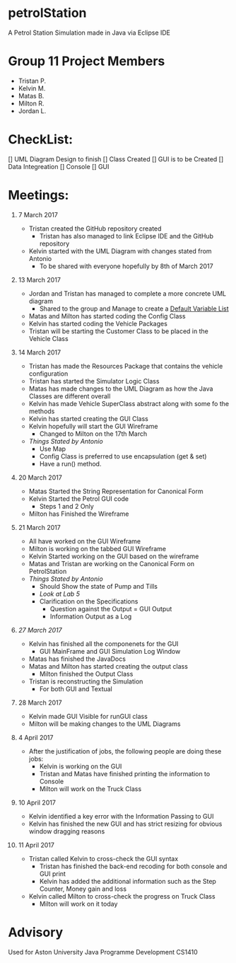 # petrolStation
A Petrol Station Simulation made in Java via Eclipse IDE

# Group 11 Project Members
- Tristan P.
- Kelvin M.
- Matas B.
- Milton R.
- Jordan L.

# CheckList:
[] UML Diagram Design to finish
[] Class Created
[] GUI is to be Created
[] Data Integreation
	[] Console
	[] GUI

# Meetings:
1. 7 March 2017
	* Tristan created the GitHub repository created
		- Tristan has also managed to link Eclipse IDE and the GitHub repository
	* Kelvin started with the UML Diagram with changes stated from Antonio
		- To be shared with everyone hopefully by 8th of March 2017
		
2. 13 March 2017
	* Jordan and Tristan has managed to complete a more concrete UML diagram
		- Shared to the group and Manage to create a [Default Variable List](https://github.com/TristanJP/petrolStation/blob/master/UML%20Diagram/petrolStationDefaultVars.txt)
	* Matas and Milton has started coding the Config Class
	* Kelvin has started coding the Vehicle Packages
	* Tristan will be starting the Customer Class to be placed in the Vehicle Class
	
3. 14 March 2017
	* Tristan has made the Resources Package that contains the vehicle configuration
	* Tristan has started the Simulator Logic Class
	* Matas has made changes to the UML Diagram as how the Java Classes are different overall
	* Kelvin has made Vehicle SuperClass abstract along with some fo the methods
	* Kelvin has started creating the GUI Class
	* Kelvin hopefully will start the GUI Wireframe
		* Changed to Milton on the 17th March
	* _Things Stated by Antonio_
		- Use Map
		- Config Class is preferred to use encapsulation (get & set)
		- Have a run() method.
		
4. 20 March 2017
	* Matas Started the String Representation for Canonical Form 
	* Kelvin Started the Petrol GUI code
		* Steps 1 and 2 Only
	* Milton has Finished the Wireframe
	
5. 21 March 2017
	* All have worked on the GUI Wireframe
	* Milton is working on the tabbed GUI Wireframe
	* Kelvin Started working on the GUI based on the wireframe
	* Matas and Tristan are working on the Canonical Form on PetrolStation
	* _Things Stated by Antonio_
		- Should Show the state of Pump and Tills
		- *Look at Lab 5*
		- Clarification on the Specifications
			* Question against the Output = GUI Output
			* Information Output as a Log 
			
6. *27 March 2017*
	* Kelvin has finished all the componenets for the GUI
		- GUI MainFrame and GUI Simulation Log Window
	* Matas has finished the JavaDocs
	* Matas and Milton has started creating the output class
		- Milton finished the Output Class
	* Tristan is reconstructing the Simulation
		- For both GUI and Textual
		
7. 28 March 2017
	* Kelvin made GUI Visible for runGUI class
	* Milton will be making changes to the UML Diagrams
	
8. 4 April 2017
	* After the justification of jobs, the following people are doing these jobs:
		- Kelvin is working on the GUI
		- Tristan and Matas have finished printing the information to Console 
		- Milton will work on the Truck Class

9. 10 April 2017
	* Kelvin identified a key error with the Information Passing to GUI
	* Kelvin has finished the new GUI and has strict resizing for obvious window dragging reasons

10. 11 April 2017
	* Tristan called Kelvin to cross-check the GUI syntax
		* Tristan has finished the back-end recoding for both console and GUI print
		* Kelvin has added the additional information such as the Step Counter, Money gain and loss
	* Kelvin called Milton to cross-check the progress on Truck Class
		* Milton will work on it today

# Advisory
Used for Aston University Java Programme Development CS1410
